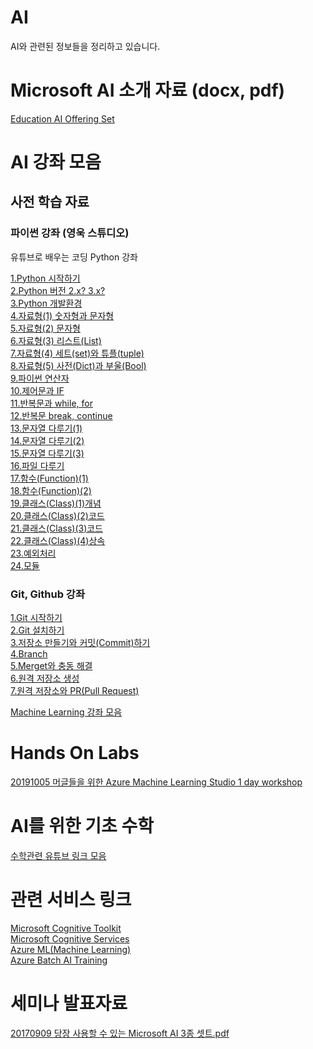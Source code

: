 # AI
AI와 관련된 정보들을 정리하고 있습니다.

# Microsoft AI 소개 자료 (docx, pdf)
[Education AI Offering Set](./Azure)

# AI 강좌 모음

## 사전 학습 자료

### 파이썬 강좌 (영욱 스튜디오)
유튜브로 배우는 코딩 Python 강좌

[1.Python 시작하기](https://youtu.be/awGwP7Z_ROw)<br>
[2.Python 버전 2.x? 3.x?](https://youtu.be/AfqBCzSs8fE)<br>
[3.Python 개발환경](https://youtu.be/pGAQCllyVeI)<br>
[4.자료형(1) 숫자형과 문자형](https://youtu.be/ueRas1Gux1U)<br>
[5.자료형(2) 문자형](https://youtu.be/3LOTUCa2k1w)<br>
[6.자료형(3) 리스트(List)](https://youtu.be/PGmB-TOF_WA)<br>
[7.자료형(4) 세트(set)와 튜플(tuple)](https://youtu.be/0ycGxDclTJ0)<br>
[8.자료형(5) 사전(Dict)과 부울(Bool)](https://youtu.be/sb6eUp7dj0Q)<br>
[9.파이썬 연산자](https://youtu.be/I3rqYo6M-S4)<br>
[10.제어문과 IF](https://youtu.be/ZIELktDX5LM)<br>
[11.반복문과 while, for](https://youtu.be/-9FfX02flRQ)<br>
[12.반복문 break, continue](https://youtu.be/bg98-qlN12s)<br>
[13.문자열 다루기(1)](https://youtu.be/R1m2o0_tNKI)<br>
[14.문자열 다루기(2)](https://youtu.be/L9GZC-6SuSk)<br>
[15.문자열 다루기(3)](https://youtu.be/e8aEzYZarJQ)<br>
[16.파일 다루기](https://youtu.be/k-AGFk5McZU)<br>
[17.함수(Function)(1)](https://youtu.be/SfcaETNROxY)<br>
[18.함수(Function)(2)](https://youtu.be/qRznWLtagoQ)<br>
[19.클래스(Class)(1)개념](https://youtu.be/5RL-BcWBC8o)<br>
[20.클래스(Class)(2)코드](https://youtu.be/gNvJDNklFMQ)<br>
[21.클래스(Class)(3)코드](https://youtu.be/XJDy32Z4YEE)<br>
[22.클래스(Class)(4)상속](https://youtu.be/wE1mQ7S78Ww)<br>
[23.예외처리](https://youtu.be/grLgUouvWbM)<br>
[24.모듈](https://youtu.be/ms0R5y_Esao)<br>

### Git, Github 강좌

[1.Git 시작하기](https://youtu.be/JZJQ4_8XoPM)<br>
[2.Git 설치하기](https://youtu.be/dBuyUHKvmEk)<br>
[3.저장소 만들기와 커밋(Commit)하기](https://youtu.be/W0aofTKVwJs)<br>
[4.Branch](https://youtu.be/iiAlXe8H5y8)<br>
[5.Merget와 충동 해결](https://youtu.be/vGRISKOIS-w)<br>
[6.원격 저장소 생성](https://youtu.be/tQa7DoaFaxM)<br>
[7.원격 저장소와 PR(Pull Request)](https://youtu.be/xIydJ53nnqY)<br>

[Machine Learning 강좌 모음](/Learn/README.md)<br>

# Hands On Labs
[20191005 머글들을 위한 Azure Machine Learning Studio 1 day workshop](./HOL/20191005_ML_Studio)<br> 

# AI를 위한 기초 수학
[수학관련 유튜브 링크 모음](./Math/README.md)<br>

# 관련 서비스 링크
[Microsoft Cognitive Toolkit](https://www.microsoft.com/en-us/cognitive-toolkit/)<br>
[Microsoft Cognitive Services](https://azure.microsoft.com/en-us/services/cognitive-services/)<br>
[Azure ML(Machine Learning)](https://studio.azureml.net/)<br>
[Azure Batch AI Training](https://batchaitraining.azure.com/)

# 세미나 발표자료 
[20170909 당장 사용할 수 있는 Microsoft AI 3종 셋트.pdf](https://github.com/KoreaEva/AI/blob/master/Presentation/20170909%20%EB%8B%B9%EC%9E%A5%20%EC%82%AC%EC%9A%A9%ED%95%A0%20%EC%88%98%20%EC%9E%88%EB%8A%94%20Microsoft%20AI%203%EC%A2%85%20%EC%85%8B%ED%8A%B8.pdf)<br>
